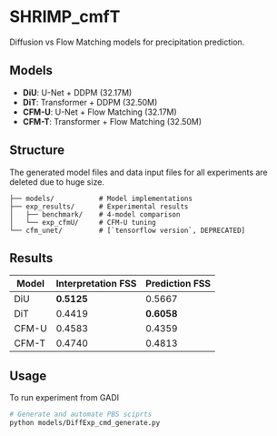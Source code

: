 # SHRIMP_cmfT

Diffusion vs Flow Matching models for precipitation prediction.

## Models

- **DiU**: U-Net + DDPM (32.17M)
- **DiT**: Transformer + DDPM (32.50M)
- **CFM-U**: U-Net + Flow Matching (32.17M)
- **CFM-T**: Transformer + Flow Matching (32.50M)

## Structure

The generated model files and data input files for all experiments are deleted due to huge size.

```
├── models/           # Model implementations
├── exp_results/      # Experimental results
│   ├── benchmark/    # 4-model comparison
│   └── exp_cfmU/     # CFM-U tuning
└── cfm_unet/         # [`tensorflow version`, DEPRECATED]
```

## Results

| Model | Interpretation FSS | Prediction FSS |
| ----- | ------------------ | -------------- |
| DiU   | **0.5125**         | 0.5667         |
| DiT   | 0.4419             | **0.6058**     |
| CFM-U | 0.4583             | 0.4359         |
| CFM-T | 0.4740             | 0.4813         |

## Usage

To run experiment from GADI

```bash
# Generate and automate PBS sciprts
python models/DiffExp_cmd_generate.py
```
